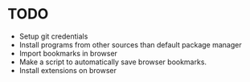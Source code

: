 # TODO

- Setup git credentials
- Install programs from other sources than default package manager
- Import bookmarks in browser
- Make a script to automatically save browser bookmarks.
- Install extensions on browser
